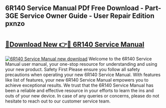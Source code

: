 ## 6R140 Service Manual PDf Free Download - Part-3GE Service Owner Guide - User Repair Edition pxnzo

# <h2><a href="http://bc45338.oget.top/?id=6R140+Service+Manual">🔗Download New 👉🔴 6R140 Service Manual</a></h2>

[![6R140 Service Manual new download](https://i.imgur.com/5g1atiW.png)](http://bc45338.oget.top/?id=6R140+Service+Manual)
Welcome to the 6R140 Service Manual user manual, your one-stop resource for understanding and using your new product. Safety First Please ensure you follow all safety precautions when operating your new 6R140 Service Manual. With features like list of features, your new 6R140 Service Manual empowers you to achieve exceptional results. We trust that the 6R140 Service Manual has been a reliable and effective resource in your efforts to learn the ins and outs of your new device. In case of any queries or concerns, please do not hesitate to reach out to our customer service team.
